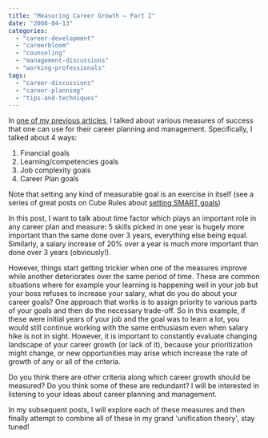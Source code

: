 ```yaml
---
title: "Measuring Career Growth – Part I"
date: "2008-04-13"
categories: 
  - "career-development"
  - "careerbloom"
  - "counseling"
  - "management-discussions"
  - "working-professionals"
tags: 
  - "career-discussions"
  - "career-planning"
  - "tips-and-techniques"
---
```


In [one of my previous articles](http://careermanagement.wordpress.com/2008/01/27/manage-your-career-please/), I talked about various measures of success that one can use for their career planning and management. Specifically, I talked about 4 ways:

1. Financial goals
2. Learning/competencies goals
3. Job complexity goals
4. Career Plan goals

Note that setting any kind of measurable goal is an exercise in itself (see a series of great posts on Cube Rules about [setting SMART goals](http://cuberules.com/2008/03/24/smart-goal-setting-specific-for-cubicle-warriors/))

In this post, I want to talk about time factor which plays an important role in any career plan and measure: 5 skills picked in one year is hugely more important than the same done over 3 years, everything else being equal. Similarly, a salary increase of 20% over a year is much more important than done over 3 years (obviously!).

However, things start getting trickier when one of the measures improve while another deteriorates over the same period of time. These are common situations where for example your learning is happening well in your job but your boss refuses to increase your salary, what do you do about your career goals? One approach that works is to assign priority to various parts of your goals and then do the necessary trade-off. So in this example, if these were initial years of your job and the goal was to learn a lot, you would still continue working with the same enthusiasm even when salary hike is not in sight. However, it is important to constantly evaluate changing landscape of your career growth (or lack of it), because your prioritization might change, or new opportunities may arise which increase the rate of growth of any or all of the criteria.

Do you think there are other criteria along which career growth should be measured? Do you think some of these are redundant? I will be interested in listening to your ideas about career planning and management.

In my subsequent posts, I will explore each of these measures and then finally attempt to combine all of these in my grand 'unification theory', stay tuned!
